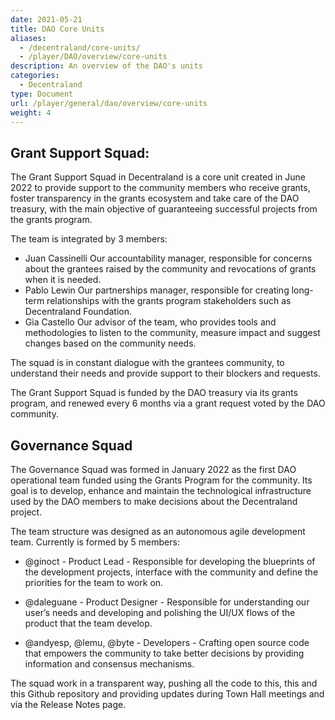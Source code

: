 ```yaml
---
date: 2021-05-21
title: DAO Core Units
aliases:
  - /decentraland/core-units/
  - /player/DAO/overview/core-units
description: An overview of the DAO's units
categories:
  - Decentraland
type: Document
url: /player/general/dao/overview/core-units
weight: 4
---
```


## Grant Support Squad:

The Grant Support Squad in Decentraland is a core unit created in June 2022 to provide support to the community members who receive grants, foster transparency in the grants ecosystem and take care of the DAO treasury, with the main objective of guaranteeing successful projects from the grants program. 

The team is integrated by 3 members:

* Juan Cassinelli Our accountability manager, responsible for concerns about the grantees raised by the community and revocations of grants when it is needed.
* Pablo Lewin Our partnerships manager, responsible for creating long-term relationships with the grants program stakeholders such as Decentraland Foundation.
* Gia Castello Our advisor of the team, who provides tools and methodologies to listen to the community, measure impact and suggest changes based on the community needs.  

The squad is in constant dialogue with the grantees community, to understand their needs and provide support to their blockers and requests.

The Grant Support Squad is funded by the DAO treasury via its grants program, and renewed every 6 months via a grant request voted by the DAO community.

## Governance Squad

The Governance Squad was formed in January 2022 as the first DAO operational team funded using the Grants Program for the community. Its goal is to develop, enhance and maintain the technological infrastructure used by the DAO members to make decisions about the Decentraland project. 

The team structure was designed as an autonomous agile development team. Currently is formed by 5 members:

* @ginoct - Product Lead - Responsible for developing the blueprints of the development projects, interface with the community and define the priorities for the team to work on.

* @daleguane - Product Designer - Responsible for understanding our user’s needs and developing and polishing the UI/UX flows of the product that the team develop.

* @andyesp, @lemu, @byte - Developers - Crafting open source code that empowers the community to take better decisions by providing information and consensus mechanisms. 

The squad work in a transparent way, pushing all the code to this, this and this Github repository and providing updates during Town Hall meetings and via the Release Notes page.
